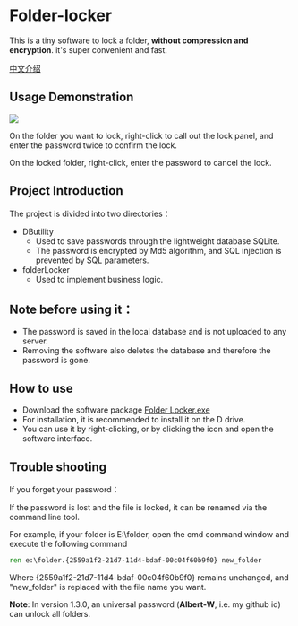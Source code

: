 # Folder-locker

This is a tiny software to lock a folder, **without compression and encryption**. it's super convenient and fast.

[中文介绍](README.CN.md)

## Usage Demonstration

![](locker.gif)

On the folder you want to lock, right-click to call out the lock panel, and enter the password twice to confirm the lock.

On the locked folder, right-click, enter the password to cancel the lock.

## Project Introduction

The project is divided into two directories：

- DButility 
    - Used to save passwords through the lightweight database SQLite.
    - The password is encrypted by Md5 algorithm, and SQL injection is prevented by SQL parameters.
- folderLocker 
    - Used to implement business logic.
    

## Note before using it：
- The password is saved in the local database and is not uploaded to any server.
- Removing the software also deletes the database and therefore the password is gone.

## How to use

- Download the software package [Folder Locker.exe](https://github.com/Albert-W/Folder-locker/releases)
- For installation, it is recommended to install it on the D drive.
- You can use it by right-clicking, or by clicking the icon and open the software interface.

## Trouble shooting
If you forget your password：

If the password is lost and the file is locked, it can be renamed via the command line tool.

For example, if your folder is E:\folder, open the cmd command window and execute the following command

```cmd
ren e:\folder.{2559a1f2-21d7-11d4-bdaf-00c04f60b9f0} new_folder
```

Where {2559a1f2-21d7-11d4-bdaf-00c04f60b9f0} remains unchanged, and "new_folder" is replaced with the file name you want.

**Note**: In version 1.3.0, an universal password (**Albert-W**, i.e. my github id) can unlock all folders.

